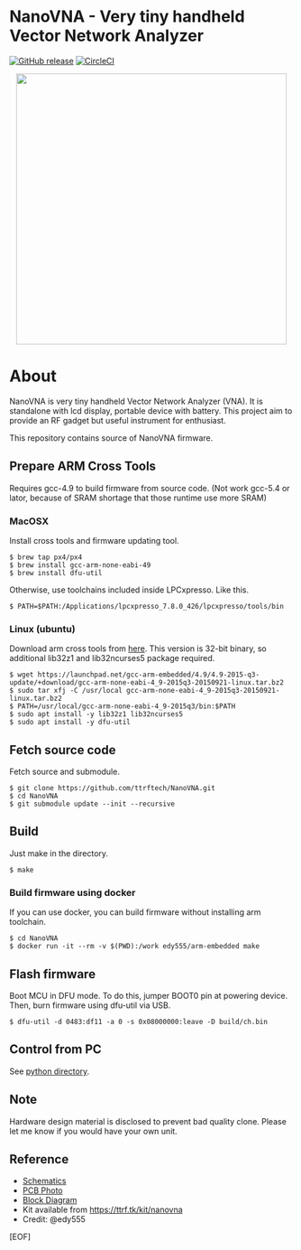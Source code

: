 NanoVNA - Very tiny handheld Vector Network Analyzer
==========================================================

[![GitHub release](http://img.shields.io/github/release/ttrftech/NanoVNA.svg?style=flat)][release]
[![CircleCI](https://circleci.com/gh/ttrftech/NanoVNA.svg?style=shield)](https://circleci.com/gh/ttrftech/NanoVNA)

[release]: https://github.com/ttrftech/NanoVNA/releases

<div align="center">
<img src="/doc/nanovna.jpg" width="480px">
</div>

# About

NanoVNA is very tiny handheld Vector Network Analyzer (VNA). It is
standalone with lcd display, portable device with battery. This
project aim to provide an RF gadget but useful instrument for
enthusiast.

This repository contains source of NanoVNA firmware.

## Prepare ARM Cross Tools

Requires gcc-4.9 to build firmware from source code. (Not work gcc-5.4 or lator, because of SRAM shortage that those runtime use more SRAM)

### MacOSX

Install cross tools and firmware updating tool.

    $ brew tap px4/px4
    $ brew install gcc-arm-none-eabi-49
    $ brew install dfu-util

Otherwise, use toolchains included inside LPCxpresso. Like this.

    $ PATH=$PATH:/Applications/lpcxpresso_7.8.0_426/lpcxpresso/tools/bin

### Linux (ubuntu)

Download arm cross tools from [here](https://launchpad.net/gcc-arm-embedded/4.9/4.9-2015-q3-update).
This version is 32-bit binary, so additional lib32z1 and lib32ncurses5 package required.

    $ wget https://launchpad.net/gcc-arm-embedded/4.9/4.9-2015-q3-update/+download/gcc-arm-none-eabi-4_9-2015q3-20150921-linux.tar.bz2
    $ sudo tar xfj -C /usr/local gcc-arm-none-eabi-4_9-2015q3-20150921-linux.tar.bz2
    $ PATH=/usr/local/gcc-arm-none-eabi-4_9-2015q3/bin:$PATH
    $ sudo apt install -y lib32z1 lib32ncurses5
    $ sudo apt install -y dfu-util

## Fetch source code

Fetch source and submodule.

    $ git clone https://github.com/ttrftech/NanoVNA.git
    $ cd NanoVNA
    $ git submodule update --init --recursive

## Build

Just make in the directory.

    $ make

### Build firmware using docker

If you can use docker, you can build firmware without installing arm toolchain.

    $ cd NanoVNA
    $ docker run -it --rm -v $(PWD):/work edy555/arm-embedded make


## Flash firmware

Boot MCU in DFU mode. To do this, jumper BOOT0 pin at powering device.
Then, burn firmware using dfu-util via USB.

    $ dfu-util -d 0483:df11 -a 0 -s 0x08000000:leave -D build/ch.bin


## Control from PC

See [python directory](/python/README.md).


## Note

Hardware design material is disclosed to prevent bad quality clone. Please let me know if you would have your own unit.


## Reference

* [Schematics](/doc/nanovna-sch.pdf)
* [PCB Photo](/doc/nanovna-pcb-photo.jpg)
* [Block Diagram](/doc/nanovna-blockdiagram.png)
* Kit available from https://ttrf.tk/kit/nanovna
* Credit: @edy555

[EOF]

